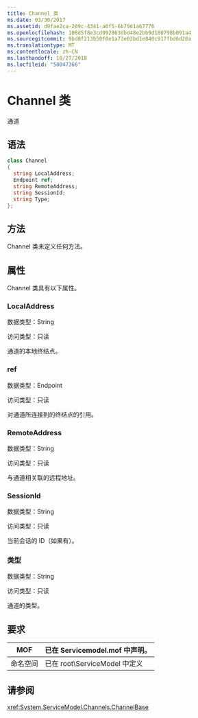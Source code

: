 ```yaml
---
title: Channel 类
ms.date: 03/30/2017
ms.assetid: d9fae2ca-209c-4341-a0f5-6b79d1a67776
ms.openlocfilehash: 108d5f8e3cd092863dbd48e2bb9d180798b091a4
ms.sourcegitcommit: 9bd8f213b50f0e1a73e03bd1e840c917fbd6d20a
ms.translationtype: MT
ms.contentlocale: zh-CN
ms.lasthandoff: 10/27/2018
ms.locfileid: "50047366"
---
```

# <a name="channel-class"></a>Channel 类
通道  
  
## <a name="syntax"></a>语法  
  
```csharp
class Channel  
{  
  string LocalAddress;  
  Endpoint ref;  
  string RemoteAddress;  
  string SessionId;  
  string Type;  
};  
```  
  
## <a name="methods"></a>方法  
 Channel 类未定义任何方法。  
  
## <a name="properties"></a>属性  
 Channel 类具有以下属性。  
  
### <a name="localaddress"></a>LocalAddress  
 数据类型：String  
  
 访问类型：只读  
  
 通道的本地终结点。  
  
### <a name="ref"></a>ref  
 数据类型：Endpoint  
  
 访问类型：只读  
  
 对通道所连接到的终结点的引用。  
  
### <a name="remoteaddress"></a>RemoteAddress  
 数据类型：String  
  
 访问类型：只读  
  
 与通道相关联的远程地址。  
  
### <a name="sessionid"></a>SessionId  
 数据类型：String  
  
 访问类型：只读  
  
 当前会话的 ID（如果有）。  
  
### <a name="type"></a>类型  
 数据类型：String  
  
 访问类型：只读  
  
 通道的类型。  
  
## <a name="requirements"></a>要求  
  
|MOF|已在 Servicemodel.mof 中声明。|  
|---------|-----------------------------------|  
|命名空间|已在 root\ServiceModel 中定义|  
  
## <a name="see-also"></a>请参阅  
 <xref:System.ServiceModel.Channels.ChannelBase>
